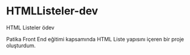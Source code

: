 # HTMLListeler-dev
HTML Listeler ödev

Patika Front End eğitimi kapsamında HTML Liste yapısını içeren bir proje oluşturdum.

